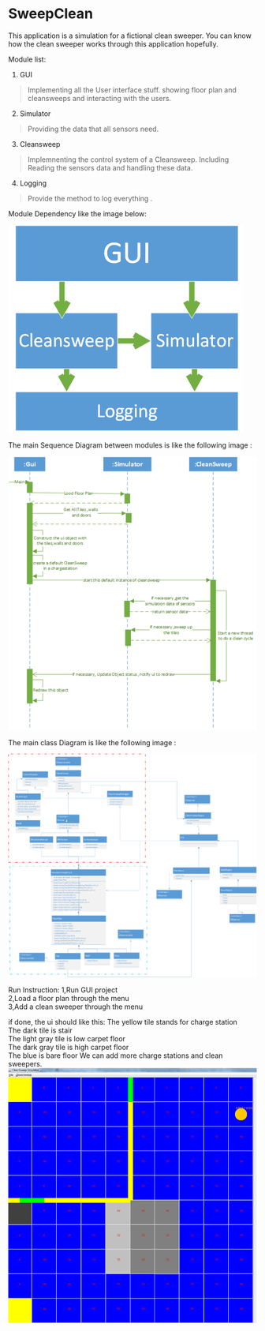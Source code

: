 # SweepClean

This application is a simulation for a fictional clean sweeper. You can know how the clean sweeper works through this application hopefully.

Module list:

1. GUI

  >Implementing all the User interface stuff. showing floor plan and cleansweeps and interacting with the users.
2. Simulator

  >Providing the data that all sensors need. 
3. Cleansweep

  >Implemnenting the control system of a Cleansweep. Including Reading the sensors data and handling these data.
4. Logging

  >Provide the method to log everything .
  
Module Dependency like the image below:

![](/portal/module.png)

The main Sequence Diagram between modules is like the following image :

![](/portal/sequence.png)

The main class Diagram is like the following image :

![](/portal/class.png)

Run Instruction:
1,Run GUI project  
2,Load a floor plan through the menu  
3,Add a clean sweeper through the menu  

if done, the ui should like this:
The yellow tile stands for charge station  
The dark tile is stair  
The light gray tile is low carpet floor  
The dark gray tile is high carpet floor   
The blue is bare floor
We can add more charge stations and clean sweepers.   
![](/portal/demo.png)
